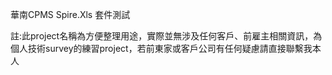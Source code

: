 華南CPMS
Spire.Xls 套件測試

註:此project名稱為方便整理用途，實際並無涉及任何客戶、前雇主相關資訊，為個人技術survey的練習project，若前東家或客戶公司有任何疑慮請直接聯繫我本人
